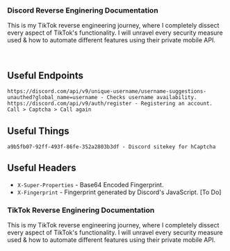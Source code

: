 ### Discord Reverse Enginering Documentation

This is my TikTok reverse engineering journey, where I completely dissect every aspect of TikTok's functionality. I will unravel every security measure used & how to automate different features using their private mobile API.


<br>


Useful Endpoints
--- 
```
https://discord.com/api/v9/unique-username/username-suggestions-unauthed?global_name=username - Checks username availability.
https://discord.com/api/v9/auth/register - Registering an account. Call > Captcha > Call again
```

Useful Things
---
```
a9b5fb07-92ff-493f-86fe-352a2803b3df - Discord sitekey for hCaptcha
```


Useful Headers
---

- `X-Super-Properties` - Base64 Encoded Fingerprint.
- `X-Fingerprint` - Fingerprint generated by Discord's JavaScript. [To Do]



### TikTok Reverse Enginering Documentation

This is my TikTok reverse engineering journey, where I completely dissect every aspect of TikTok's functionality. I will unravel every security measure used & how to automate different features using their private mobile API.
